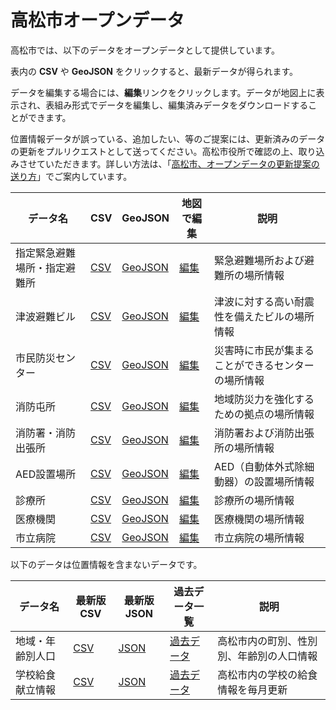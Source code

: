 # 高松市オープンデータ

高松市では、以下のデータをオープンデータとして提供しています。

表内の **CSV** や **GeoJSON** をクリックすると、最新データが得られます。

データを編集する場合には、**編集**リンクをクリックします。データが地図上に表示され、表組み形式でデータを編集し、編集済みデータをダウンロードすることができます。

位置情報データが誤っている、追加したい、等のご提案には、更新済みのデータの更新をプルリクエストとして送ってください。高松市役所で確認の上、取り込みさせていただきます。詳しい方法は、「[高松市、オープンデータの更新提案の送り方]()」でご案内しています。


| データ名 | CSV | GeoJSON | 地図で編集 | 説明 |
| --- | --- | --- | --- | --- |
| 指定緊急避難場所・指定避難所 | [CSV](https://raw.githubusercontent.com/takamatsu-city/opendata/main/data/evacuation_space/0060.csv) |[GeoJSON](https://opendata.takamatsu-fact.com/evacuation_space/data.geojson) | [編集](https://geolonia.github.io/opendata-editor/?data=https://raw.githubusercontent.com/takamatsu-city/opendata/main/data/evacuation_space/0060.csv)  | 緊急避難場所および避難所の場所情報 |
| 津波避難ビル | [CSV](https://raw.githubusercontent.com/takamatsu-city/opendata/main/data/tsunami_evacuation_building/0061.csv) |[GeoJSON](https://opendata.takamatsu-fact.com/tsunami_evacuation_building/data.geojson) | [編集](https://geolonia.github.io/opendata-editor/?data=https://raw.githubusercontent.com/takamatsu-city/opendata/main/data/tsunami_evacuation_building/0061.csv)  | 津波に対する高い耐震性を備えたビルの場所情報 |
| 市民防災センター | [CSV](https://raw.githubusercontent.com/takamatsu-city/opendata/main/data/citizen_disaster_prevention_center/0059.csv) |[GeoJSON](https://opendata.takamatsu-fact.com/citizen_disaster_prevention_center/data.geojson) | [編集](https://geolonia.github.io/opendata-editor/?data=https://raw.githubusercontent.com/takamatsu-city/opendata/main/data/citizen_disaster_prevention_center/0059.csv)  | 災害時に市民が集まることができるセンターの場所情報 |
| 消防屯所 | [CSV](https://raw.githubusercontent.com/takamatsu-city/opendata/main/data/fire_brigade/0057.csv) |[GeoJSON](https://opendata.takamatsu-fact.com/fire_brigade/data.geojson) | [編集](https://geolonia.github.io/opendata-editor/?data=https://raw.githubusercontent.com/takamatsu-city/opendata/main/data/fire_brigade/0057.csv)  | 地域防災力を強化するための拠点の場所情報 |
| 消防署・消防出張所 | [CSV](https://raw.githubusercontent.com/takamatsu-city/opendata/main/data/fire_station/0058.csv) |[GeoJSON](https://opendata.takamatsu-fact.com/fire_station/data.geojson) | [編集](https://geolonia.github.io/opendata-editor/?data=https://raw.githubusercontent.com/takamatsu-city/opendata/main/data/fire_station/0058.csv)  | 消防署および消防出張所の場所情報 |
| AED設置場所 | [CSV](https://raw.githubusercontent.com/takamatsu-city/opendata/main/data/aed_location/0002.csv) |[GeoJSON](https://opendata.takamatsu-fact.com/aed_location/data.geojson) | [編集](https://geolonia.github.io/opendata-editor/?data=https://raw.githubusercontent.com/takamatsu-city/opendata/main/data/aed_location/0002.csv)  | AED（自動体外式除細動器）の設置場所情報 |
| 診療所 | [CSV](https://raw.githubusercontent.com/takamatsu-city/opendata/main/data/clinic/0055.csv) |[GeoJSON](https://opendata.takamatsu-fact.com/clinic/data.geojson) | [編集](https://geolonia.github.io/opendata-editor/?data=https://raw.githubusercontent.com/takamatsu-city/opendata/main/data/clinic/0055.csv)  | 診療所の場所情報 |
| 医療機関 | [CSV](https://raw.githubusercontent.com/takamatsu-city/opendata/main/data/hospital/0062.csv) |[GeoJSON](https://opendata.takamatsu-fact.com/hospital/data.geojson) | [編集](https://geolonia.github.io/opendata-editor/?data=https://raw.githubusercontent.com/takamatsu-city/opendata/main/data/hospital/0062.csv)  | 医療機関の場所情報 |
| 市立病院 | [CSV](https://raw.githubusercontent.com/takamatsu-city/opendata/main/data/municipal_hospital/0052.csv) |[GeoJSON](https://opendata.takamatsu-fact.com/municipal_hospital/data.geojson) | [編集](https://geolonia.github.io/opendata-editor/?data=https://raw.githubusercontent.com/takamatsu-city/opendata/main/data/municipal_hospital/0052.csv)  | 市立病院の場所情報 |

以下のデータは位置情報を含まないデータです。

| データ名 | 最新版CSV | 最新版JSON | 過去データ一覧 | 説明 |
| --- | --- | --- | --- | --- |
| 地域・年齢別人口 | [CSV](https://raw.githubusercontent.com/takamatsu-city/opendata/main/data/population/0066_202303.csv) | [JSON](https://opendata.takamatsu-fact.com/population/202303.json) | [過去データ]() | 高松市内の町別、性別別、年齢別の人口情報 |
| 学校給食献立情報 | [CSV](https://raw.githubusercontent.com/takamatsu-city/opendata/main/data/menu_information/0084_202303.csv) | [JSON](https://opendata.takamatsu-fact.com/menu_information/202303.json) | [過去データ]() | 高松市内の学校の給食情報を毎月更新 |
